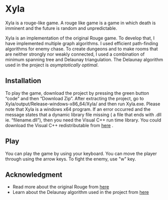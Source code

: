 # Xyla
Xyla is a rouge-like game. A rouge like game is a game in which death is imminent and the future is random and unpredictable.

Xyla is an implementation of the original Rouge game. To develop that, I have implemented multiple graph algorithms. I used efficient path-finding algorithms for enemy chase. To create dungeons and to make rooms that are neither strongly nor weakly connected, I used a combination of minimum spanning tree and Delaunay triangulation. The Delaunay algorithm used in the project is _asymptotically optimal_. 

## Installation
To play the game, download the project by pressing the green button “code” and then “Download Zip”. After extracting the project, go to Xyla/output/Release-windows-x86_64/Xyla/ and then run Xyla.exe. Please note that Xyla is a windows x64 program.
If an error occurred and the message states that a dynamic library file missing ( a file that ends with .dll ie. “filename.dll”), then you need the Visual C++ run time library. You could download the Visual C++ redistributable from [here]( https://support.microsoft.com/en-us/help/2977003/the-latest-supported-visual-c-downloads) .

## Play
You can play the game by using your keyboard. You can move the player through using the arrow keys. To fight the enemy, use "w" key.

## Acknowledgment 
* Read more about the original Rouge from [here](https://en.wikipedia.org/wiki/Rogue_(video_game))
* Learn about the Delaunay algorithm used in the project from [here](http://www.personal.psu.edu/cxc11/AERSP560/DELAUNEY/13_Two_algorithms_Delauney.pdf)
